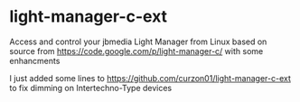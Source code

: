 # light-manager-c-ext

Access and control your jbmedia Light Manager from Linux based on source from https://code.google.com/p/light-manager-c/ with some enhancments 

I just added some lines to https://github.com/curzon01/light-manager-c-ext to fix dimming on Intertechno-Type devices
